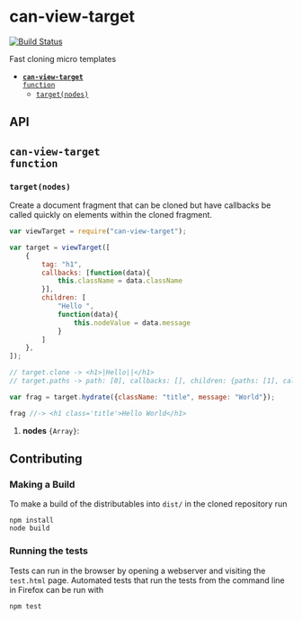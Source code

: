 # can-view-target

[![Build Status](https://travis-ci.org/canjs/can-view-target.png?branch=master)](https://travis-ci.org/canjs/can-view-target)

Fast cloning micro templates


- <code>[__can-view-target__ function](#can-view-target-function)</code>
  - <code>[target(nodes)](#targetnodes)</code>

## API


## <code>__can-view-target__ function</code>



### <code>target(nodes)</code>


Create a document fragment that can be cloned but have callbacks be
called quickly on elements within the cloned fragment.

```js
var viewTarget = require("can-view-target");

var target = viewTarget([
	{
		tag: "h1",
		callbacks: [function(data){
			this.className = data.className
		}],
		children: [
			"Hello ",
			function(data){
				this.nodeValue = data.message
			}
		]
	},
]);

// target.clone -> <h1>|Hello||</h1>
// target.paths -> path: [0], callbacks: [], children: {paths: [1], callbacks:[function(){}]}

var frag = target.hydrate({className: "title", message: "World"});

frag //-> <h1 class='title'>Hello World</h1>
```


1. __nodes__ <code>{Array}</code>:
  
  
## Contributing

### Making a Build

To make a build of the distributables into `dist/` in the cloned repository run

```
npm install
node build
```

### Running the tests

Tests can run in the browser by opening a webserver and visiting the `test.html` page.
Automated tests that run the tests from the command line in Firefox can be run with

```
npm test
```
